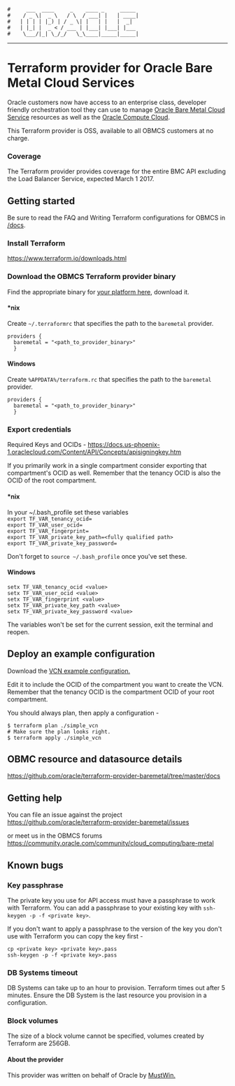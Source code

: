     #     ___  ____     _    ____ _     _____
    #    / _ \|  _ \   / \  / ___| |   | ____|
    #   | | | | |_) | / _ \| |   | |   |  _|  
    #   | |_| |  _ < / ___ | |___| |___| |___
    #    \___/|_| \_/_/   \_\____|_____|_____|
***
# Terraform provider for Oracle Bare Metal Cloud Services
Oracle customers now have access to an enterprise class, developer friendly orchestration tool they can use to manage [Oracle Bare Metal Cloud Service](https://cloud.oracle.com/en_US/bare-metal) resources as well as the [Oracle Compute Cloud](https://github.com/oracle/terraform-provider-compute).

This Terraform provider is OSS, available to all OBMCS customers at no charge.

### Coverage
The Terraform provider provides coverage for the entire BMC API excluding the Load Balancer Service, expected March 1 2017.  

## Getting started
Be sure to read the FAQ and Writing Terraform configurations for OBMCS in [/docs](https://github.com/oracle/terraform-provider-baremetal/tree/master/docs).

### Install Terraform
https://www.terraform.io/downloads.html

### Download the OBMCS Terraform provider binary
Find the appropriate binary for [your platform here](https://github.com/oracle/terraform-provider-baremetal/releases), download it.

#### \*nix
Create `~/.terraformrc` that specifies the path to the `baremetal` provider.  
```
providers {
  baremetal = "<path_to_provider_binary>"
  }
```

#### Windows
Create `%APPDATA%/terraform.rc` that specifies the path to the `baremetal` provider.
```
providers {
  baremetal = "<path_to_provider_binary>"
  }
```
### Export credentials
Required Keys and OCIDs - https://docs.us-phoenix-1.oraclecloud.com/Content/API/Concepts/apisigningkey.htm  

If you primarily work in a single compartment consider exporting that compartment's OCID as well. Remember that the tenancy OCID is also the OCID of the root compartment.

#### \*nix
In your ~/.bash_profile set these variables  
`export TF_VAR_tenancy_ocid=`  
`export TF_VAR_user_ocid=`  
`export TF_VAR_fingerprint=`  
`export TF_VAR_private_key_path=<fully qualified path>`  
`export TF_VAR_private_key_password=`  

Don't forget to `source ~/.bash_profile` once you've set these.

#### Windows
`setx TF_VAR_tenancy_ocid <value>`  
`setx TF_VAR_user_ocid <value>`  
`setx TF_VAR_fingerprint <value>`  
`setx TF_VAR_private_key_path <value>`  
`setx TF_VAR_private_key_password <value>`  

The variables won't be set for the current session, exit the terminal and reopen.

## Deploy an example configuration
Download the [VCN example configuration.](https://github.com/oracle/terraform-provider-baremetal/tree/master/docs/examples/simple_vcn)  

Edit it to include the OCID of the compartment you want to create the VCN. Remember that the tenancy OCID is the compartment OCID of your root compartment.

You should always plan, then apply a configuration -  
```
$ terraform plan ./simple_vcn
# Make sure the plan looks right.
$ terraform apply ./simple_vcn
```
## OBMC resource and datasource details
https://github.com/oracle/terraform-provider-baremetal/tree/master/docs

## Getting help
You can file an issue against the project  
https://github.com/oracle/terraform-provider-baremetal/issues

or meet us in the OBMCS forums  
https://community.oracle.com/community/cloud_computing/bare-metal

## Known bugs
### Key passphrase
The private key you use for API access must have a passphrase to work with Terraform. You can add a passphrase to your existing key with `ssh-keygen -p -f <private key>`.  

If you don't want to apply a passphrase to the version of the key you don't use with Terraform you can copy the key first -
```
cp <private key> <private key>.pass    
ssh-keygen -p -f <private key>.pass
```
### DB Systems timeout
DB Systems can take up to an hour to provision. Terraform times out after 5 minutes. Ensure the DB System is the last resource you provision in a configuration.

### Block volumes
The size of a block volume cannot be specified, volumes created by Terraform are 256GB.

#### About the provider
This provider was written on behalf of Oracle by [MustWin.](http://mustwin.com/)

